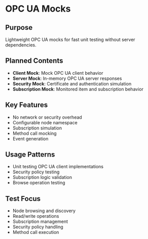 # OPC UA Mocks

## Purpose
Lightweight OPC UA mocks for fast unit testing without server dependencies.

## Planned Contents
- **Client Mock**: Mock OPC UA client behavior
- **Server Mock**: In-memory OPC UA server responses
- **Security Mock**: Certificate and authentication simulation
- **Subscription Mock**: Monitored item and subscription behavior

## Key Features
- No network or security overhead
- Configurable node namespace
- Subscription simulation
- Method call mocking
- Event generation

## Usage Patterns
- Unit testing OPC UA client implementations
- Security policy testing
- Subscription logic validation
- Browse operation testing

## Test Focus
- Node browsing and discovery
- Read/write operations
- Subscription management
- Security policy handling
- Method call execution